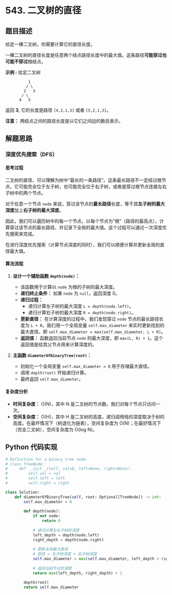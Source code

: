# 543. 二叉树的直径

## 题目描述

给定一棵二叉树，你需要计算它的直径长度。

一棵二叉树的直径长度是任意两个结点路径长度中的最大值。这条路径**可能穿过也可能不穿过**根结点。

**示例 :**
给定二叉树

```
          1
         / \
        2   3
       / \     
      4   5    
```

返回 **3**, 它的长度是路径 `[4,2,1,3]` 或者 `[5,2,1,3]`。

**注意：** 两结点之间的路径长度是以它们之间边的数目表示。

## 解题思路

### 深度优先搜索（DFS）

#### 思考过程

二叉树的直径，可以理解为树中“最长的一条路径”。这条最长路径不一定经过根节点，它可能完全位于左子树，也可能完全位于右子树，或者是穿过根节点连接左右子树中的两个节点。

对于任意一个节点 `node` 来说，穿过该节点的**最长路径**长度，等于其**左子树的最大深度**加上**右子树的最大深度**。

因此，我们可以遍历树中的每一个节点，以每个节点为“根”（路径的最高点），计算穿过该节点的最长路径，并记录下全局的最大值。这个过程可以通过一次深度优先搜索来完成。

在进行深度优先搜索（计算节点深度的同时），我们可以顺便计算并更新全局的直径最大值。

#### 算法流程

1.  **设计一个辅助函数 `depth(node)`：**
    -   该函数用于计算以 `node` 为根的子树的最大深度。
    -   **递归终止条件：** 如果 `node` 为 `null`，返回深度 0。
    -   **递归过程：**
        -   递归计算左子树的最大深度 `L = depth(node.left)`。
        -   递归计算右子树的最大深度 `R = depth(node.right)`。
    -   **更新直径：** 在计算深度的过程中，我们发现穿过 `node` 节点的最长路径长度为 `L + R`。我们用一个全局变量 `self.max_diameter` 来实时更新找到的最大直径，即 `self.max_diameter = max(self.max_diameter, L + R)`。
    -   **返回值：** 函数返回当前节点 `node` 的最大深度，即 `max(L, R) + 1`。这个返回值是给其父节点用来计算深度的。

2.  **主函数 `diameterOfBinaryTree(root)`：**
    -   初始化一个全局变量 `self.max_diameter = 0` 用于存储最大直径。
    -   调用 `depth(root)` 开始递归计算。
    -   最终返回 `self.max_diameter`。

#### 复杂度分析

-   **时间复杂度：** O(N)，其中 N 是二叉树的节点数。我们对每个节点只访问一次。
-   **空间复杂度：** O(H)，其中 H 是二叉树的高度。递归调用栈的深度取决于树的高度。在最坏情况下（树退化为链表），空间复杂度为 O(N)；在最好情况下（完全二叉树），空间复杂度为 O(log N)。

## Python 代码实现

```python
# Definition for a binary tree node.
# class TreeNode:
#     def __init__(self, val=0, left=None, right=None):
#         self.val = val
#         self.left = left
#         self.right = right

class Solution:
    def diameterOfBinaryTree(self, root: Optional[TreeNode]) -> int:
        self.max_diameter = 0
        
        def depth(node):
            if not node:
                return 0
            
            # 递归计算左右子树的深度
            left_depth = depth(node.left)
            right_depth = depth(node.right)
            
            # 更新全局最大直径
            # 直径 = 左子树深度 + 右子树深度
            self.max_diameter = max(self.max_diameter, left_depth + right_depth)
            
            # 返回当前节点的深度
            return max(left_depth, right_depth) + 1

        depth(root)
        return self.max_diameter

```